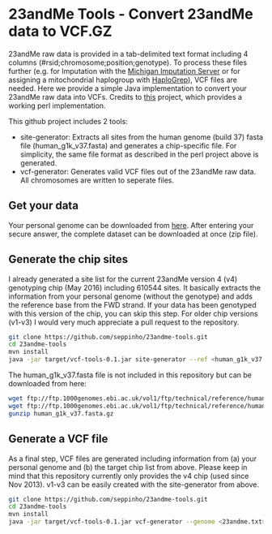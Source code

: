 # 23andMe Tools - Convert 23andMe data to VCF.GZ
23andMe raw data is provided in a tab-delimited text format including 4 columns (#rsid;chromosome;position;genotype). To process these files further (e.g. for Imputation with the [Michigan Imputation Server](https://imputationserver.sph.umich.edu) or for assigning a mitochondrial haplogroup with [HaploGrep](http://haplogrep.uibk.ac.at)), VCF files are needed. Here we provide a simple Java implementation to convert your 23andMe raw data into VCFs. Credits to [this](https://github.com/arrogantrobot/23andme2vcf) project, which provides a working perl implementation.  

This github project includes 2 tools:

* site-generator: Extracts all sites from the human genome (build 37) fasta file (human_g1k_v37.fasta) and generates a chip-specific file. For simplicity, the same file format as described in the perl project above is generated. 
* vcf-generator: Generates valid VCF files out of the 23andMe raw data. All chromosomes are written to seperate files.

## Get your data
Your personal genome can be downloaded from [here](https://www.23andme.com/you/download). After entering your secure answer, the complete dataset can be downloaded at once (zip file).

## Generate the chip sites
I already generated a site list for the current 23andMe version 4 (v4) genotyping chip (May 2016) including 610544 sites. It basically extracts the information from your personal genome (without the genotype) and adds the reference base from the FWD strand. If your data has been genotyped with this version of the chip, you can skip this step. For older chip versions (v1-v3) I would very much appreciate a pull request to the repository. 

```bash
git clone https://github.com/seppinho/23andme-tools.git
cd 23andme-tools
mvn install
java -jar target/vcf-tools-0.1.jar site-generator --ref <human_g1k_v37.fasta> --genome <23andme.txt> --out <23andme-v4-GRCh37-fwd.txt>

```
The human_g1k_v37.fasta file is not included in this repository but can be downloaded from here:

```bash
wget ftp://ftp.1000genomes.ebi.ac.uk/vol1/ftp/technical/reference/human_g1k_v37.fasta.gz
wget ftp://ftp.1000genomes.ebi.ac.uk/vol1/ftp/technical/reference/human_g1k_v37.fasta.fai
gunzip human_g1k_v37.fasta.gz
```

## Generate a VCF file
As a final step, VCF files are generated including information from (a) your personal genome and (b) the target chip list from above. Please keep in mind that this repository currently only provides the v4 chip (used since Nov 2013). v1-v3 can be easily created with the site-generator from above. 

```bash
git clone https://github.com/seppinho/23andme-tools.git
cd 23andme-tools
mvn install
java -jar target/vcf-tools-0.1.jar vcf-generator --genome <23andme.txt> --chip <23andme-v4-GRCh37-fwd.txt> --out <destination-folder>

```
